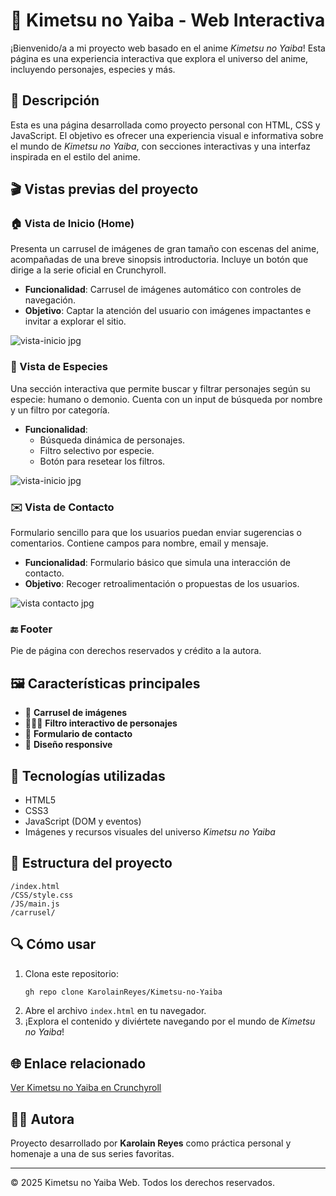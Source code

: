 # 🌸 Kimetsu no Yaiba - Web Interactiva

¡Bienvenido/a a mi proyecto web basado en el anime *Kimetsu no Yaiba*! Esta página es una experiencia interactiva que explora el universo del anime, incluyendo personajes, especies y más.

## 📌 Descripción

Esta es una página desarrollada como proyecto personal con HTML, CSS y JavaScript. El objetivo es ofrecer una experiencia visual e informativa sobre el mundo de *Kimetsu no Yaiba*, con secciones interactivas y una interfaz inspirada en el estilo del anime.

## 🎬 Vistas previas del proyecto

### 🏠 Vista de Inicio (Home)
Presenta un carrusel de imágenes de gran tamaño con escenas del anime, acompañadas de una breve sinopsis introductoria. Incluye un botón que dirige a la serie oficial en Crunchyroll.

- **Funcionalidad**: Carrusel de imágenes automático con controles de navegación.
- **Objetivo**: Captar la atención del usuario con imágenes impactantes e invitar a explorar el sitio.

![vista-inicio jpg](https://github.com/user-attachments/assets/77c473e9-0dcd-48ef-a8e5-c6ab93aab832)

### 🧬 Vista de Especies
Una sección interactiva que permite buscar y filtrar personajes según su especie: humano o demonio. Cuenta con un input de búsqueda por nombre y un filtro por categoría.

- **Funcionalidad**:
  - Búsqueda dinámica de personajes.
  - Filtro selectivo por especie.
  - Botón para resetear los filtros.
 
![vista-inicio jpg](https://github.com/user-attachments/assets/4f3a685d-e011-409a-acaf-1248cc4bad57)


### ✉️ Vista de Contacto
Formulario sencillo para que los usuarios puedan enviar sugerencias o comentarios. Contiene campos para nombre, email y mensaje.

- **Funcionalidad**: Formulario básico que simula una interacción de contacto.
- **Objetivo**: Recoger retroalimentación o propuestas de los usuarios.

![vista contacto jpg](https://github.com/user-attachments/assets/ea9e2b16-9baf-4b4a-a48e-465ea6e029a5)


### 🔚 Footer
Pie de página con derechos reservados y crédito a la autora.

## 🖼️ Características principales

- 🎴 **Carrusel de imágenes**
- 🧑‍🤝‍🧛 **Filtro interactivo de personajes**
- 💌 **Formulario de contacto**
- 📱 **Diseño responsive**

## 🚀 Tecnologías utilizadas

- HTML5
- CSS3
- JavaScript (DOM y eventos)
- Imágenes y recursos visuales del universo *Kimetsu no Yaiba*

## 📂 Estructura del proyecto

```
/index.html
/CSS/style.css
/JS/main.js
/carrusel/
```

## 🔍 Cómo usar

1. Clona este repositorio:
   ```bash
   gh repo clone KarolainReyes/Kimetsu-no-Yaiba
   ```
2. Abre el archivo `index.html` en tu navegador.
3. ¡Explora el contenido y diviértete navegando por el mundo de *Kimetsu no Yaiba*!

## 🌐 Enlace relacionado

[Ver Kimetsu no Yaiba en Crunchyroll](https://www.crunchyroll.com/es/series/GY5P48XEY/demon-slayer-kimetsu-no-yaiba)

## 🙋‍♀️ Autora

Proyecto desarrollado por **Karolain Reyes** como práctica personal y homenaje a una de sus series favoritas.

---

© 2025 Kimetsu no Yaiba Web. Todos los derechos reservados.
